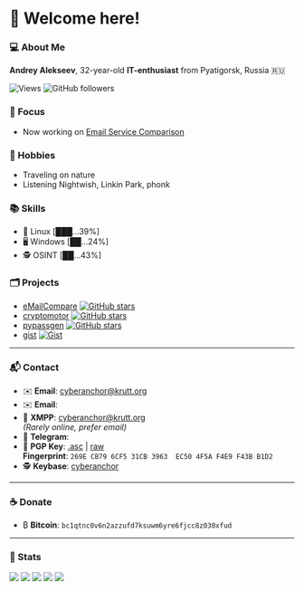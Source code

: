 <div align="left">

# 👋 Welcome here!

### 💻 About Me 

**Andrey Alekseev**, 32-year-old **IT-enthusiast** from Pyatigorsk, Russia 🇷🇺

![Views](https://komarev.com/ghpvc/?username=cyberanchor&color=brightgreen)
![GitHub followers](https://img.shields.io/github/followers/cyberanchor?style=plastic&color=brightgreen)

### 🚀 Focus 
- Now working on [Email Service Comparison](https://github.com/cyberanchor/eMailCompare)

### 🌴 Hobbies 
- Traveling on nature
- Listening Nightwish, Linkin Park, phonk

### 📚 Skills 
- 🐧 Linux [███...39%]
- 🖥️ Windows [██...24%]
- 🕵️ OSINT [██...43%]


### 🗂️ Projects
- [eMailCompare](https://github.com/cyberanchor/eMailCompare) [![GitHub stars](https://img.shields.io/github/stars/cyberanchor/eMailCompare)](https://github.com/cyberanchor/eMailCompare/stargazers)
- [cryptomotor](https://github.com/cyberanchor/cryptomotor) [![GitHub stars](https://img.shields.io/github/stars/cyberanchor/cryptomotor)](https://github.com/cyberanchor/cryptomotor/stargazers)
- [pypassgen](https://github.com/cyberanchor/pypassgen) [![GitHub stars](https://img.shields.io/github/stars/cyberanchor/pypassgen)](https://github.com/cyberanchor/pypassgen/stargazers)
- [gist](https://gist.github.com/cyberanchor) [![Gist](https://img.shields.io/badge/-Gists-000000)](https://gist.github.com/cyberanchor)

---

### 📬 Contact

- ✉️ **Email**: [cyberanchor@krutt.org](mailto:cyberanchor@krutt.org)
- ✉️ **Email**: [](mailto:)
- 💬 **XMPP**: [cyberanchor@krutt.org](xmpp:cyberanchor@krutt.org)  
  *(Rarely online, prefer email)*
- 📲 **Telegram**: []()
- 🔑 **PGP Key**: [.asc](https://github.com/cyberanchor/cyberanchor/blob/main/public-key.asc) | [raw](https://raw.githubusercontent.com/cyberanchor/cyberanchor/refs/heads/main/public-key.asc)  
  **Fingerprint**: `269E CB79 6CF5 31CB 3963  EC50 4F5A F4E9 F43B B1D2`
- 🕵️ **Keybase**: [cyberanchor](https://keybase.io/cyberanchor)

---

### ☕ Donate

- ₿ **Bitcoin**: `bc1qtnc0v6n2azzufd7ksuwm6yre6fjcc8z030xfud`

---

### 📝 Stats

![](https://github-profile-summary-cards.vercel.app/api/cards/profile-details?username=cyberanchor&theme=solarized_dark)
![](https://github-profile-summary-cards.vercel.app/api/cards/most-commit-language?username=cyberanchor&theme=solarized_dark)
![](https://github-profile-summary-cards.vercel.app/api/cards/repos-per-language?username=cyberanchor&theme=solarized_dark)
![](https://github-profile-summary-cards.vercel.app/api/cards/stats?username=cyberanchor&theme=solarized_dark)
![](https://github-profile-summary-cards.vercel.app/api/cards/productive-time?username=cyberanchor&theme=solarized_dark)

</div>
